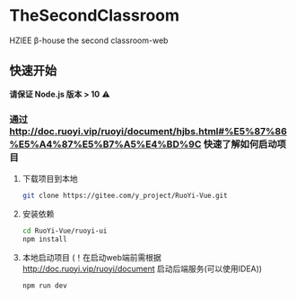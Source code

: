 # TheSecondClassroom
HZIEE β-house the second classroom-web

## 快速开始

**请保证 Node.js 版本 > 10** ⚠️
### 通过 http://doc.ruoyi.vip/ruoyi/document/hjbs.html#%E5%87%86%E5%A4%87%E5%B7%A5%E4%BD%9C 快速了解如何启动项目

1. 下载项目到本地

   ```bash
   git clone https://gitee.com/y_project/RuoYi-Vue.git
   ```

2. 安装依赖

   ```bash
   cd RuoYi-Vue/ruoyi-ui
   npm install
   ```

3. 本地启动项目 (！在启动web端前需根据 http://doc.ruoyi.vip/ruoyi/document 启动后端服务(可以使用IDEA))

   ```bash
   npm run dev
   ```